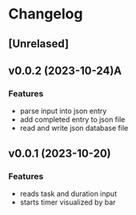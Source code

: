 # Changelog

## [Unrelased]


## v0.0.2 (2023-10-24)A

### Features
- parse input into json entry
- add completed entry to json file
- read and write json database file



## v0.0.1 (2023-10-20)

### Features
- reads task and duration input
- starts timer visualized by bar
